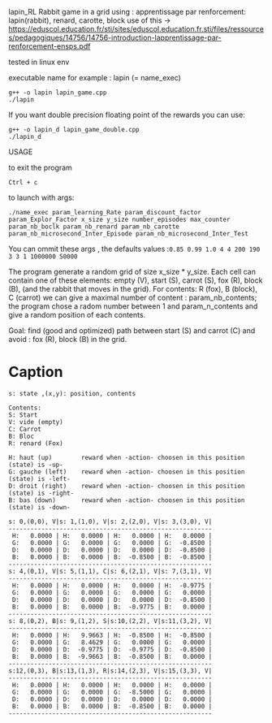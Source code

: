  lapin_RL
 Rabbit game in a grid using : apprentissage par renforcement: lapin(rabbit), renard, carotte, block
 use of this -> https://eduscol.education.fr/sti/sites/eduscol.education.fr.sti/files/ressources/pedagogiques/14756/14756-introduction-lapprentissage-par-renforcement-ensps.pdf

tested in linux env

 executable name for example : lapin (= name_exec) 
```
g++ -o lapin lapin_game.cpp
./lapin 
```
If you want double precision floating point of the rewards you can use:
```
g++ -o lapin_d lapin_game_double.cpp
./lapin_d
```
USAGE

to exit the program
```
Ctrl + c 
```
to launch with args: 

``
./name_exec param_learning_Rate param_discount_factor param_Explor_Factor x_size y_size number_episodes max_counter param_nb_boclk param_nb_renard param_nb_carotte param_nb_microsecond_Inter_Episode param_nb_microsecond_Inter_Test
``

You can ommit these args , the defaults values :`` 0.85 0.99 1.0 4 4 200 190 3 3 1 1000000 50000 ``

The program generate a random grid of size x_size * y_size.
Each cell can contain one of these elements: empty (V), start (S), carrot (S), fox (R), block (B), (and the rabbit that moves in the grid).
For contents: R (fox), B (block), C (carrot) we can give a maximal number of content : param_nb_contents; the program chose a radom number between 1 and param_n_contents and give a random position of each contents.

Goal: find  (good and optimized) path between start (S) and carrot (C) and avoid : fox (R), block (B) in the grid.

# Caption
```
s: state ,(x,y): position, contents

Contents:
S: Start
V: vide (empty)
C: Carrot
B: Bloc
R: renard (Fox)

H: haut (up)        reward when -action- choosen in this position (state) is -up-   
G: gauche (left)    reward when -action- choosen in this position (state) is -left-
D: droit (right)    reward when -action- choosen in this position (state) is -right-
B: bas (down)       reward when -action- choosen in this position (state) is -down-
```

```
s: 0,(0,0), V|s: 1,(1,0), V|s: 2,(2,0), V|s: 3,(3,0), V|          
--------------------------------------------------------          
 H:   0.0000 | H:   0.0000 | H:   0.0000 | H:   0.0000 |          
 G:   0.0000 | G:   0.0000 | G:   0.0000 | G:  -0.8500 |          
 D:   0.0000 | D:   0.0000 | D:   0.0000 | D:  -0.8500 |          
 B:   0.0000 | B:   0.0000 | B:  -0.8500 | B:  -0.8500 |          
--------------------------------------------------------          
s: 4,(0,1), V|s: 5,(1,1), C|s: 6,(2,1), V|s: 7,(3,1), V|          
--------------------------------------------------------          
 H:   0.0000 | H:   0.0000 | H:   0.0000 | H:  -0.9775 |          
 G:   0.0000 | G:   0.0000 | G:   0.0000 | G:   0.0000 |          
 D:   0.0000 | D:   0.0000 | D:   0.0000 | D:  -0.8500 |          
 B:   0.0000 | B:   0.0000 | B:  -0.9775 | B:   0.0000 |          
--------------------------------------------------------          
s: 8,(0,2), B|s: 9,(1,2), S|s:10,(2,2), V|s:11,(3,2), V|          
--------------------------------------------------------          
 H:   0.0000 | H:   9.9663 | H:  -0.8500 | H:  -0.8500 |          
 G:   0.0000 | G:   8.4629 | G:   0.0000 | G:   0.0000 |          
 D:   0.0000 | D:  -0.9775 | D:  -0.9775 | D:  -0.8500 |          
 B:   0.0000 | B:  -9.9663 | B:  -0.8500 | B:   0.0000 |          
--------------------------------------------------------          
s:12,(0,3), B|s:13,(1,3), R|s:14,(2,3), V|s:15,(3,3), V|          
--------------------------------------------------------          
 H:   0.0000 | H:   0.0000 | H:   0.0000 | H:   0.0000 |          
 G:   0.0000 | G:   0.0000 | G:  -8.5000 | G:   0.0000 |          
 D:   0.0000 | D:   0.0000 | D:   0.0000 | D:   0.0000 |          
 B:   0.0000 | B:   0.0000 | B:  -0.8500 | B:   0.0000 |          
-------------------------------------------------------- 
```
